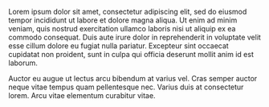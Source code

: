 Lorem ipsum dolor sit amet, consectetur adipiscing elit, sed do eiusmod tempor incididunt ut labore et dolore magna aliqua. Ut enim ad minim veniam, quis nostrud exercitation ullamco laboris nisi ut aliquip ex ea commodo consequat. Duis aute irure dolor in reprehenderit in voluptate velit esse cillum dolore eu fugiat nulla pariatur. Excepteur sint occaecat cupidatat non proident, sunt in culpa qui officia deserunt mollit anim id est laborum.

Auctor eu augue ut lectus arcu bibendum at varius vel. Cras semper auctor neque vitae tempus quam pellentesque nec. Varius duis at consectetur lorem. Arcu vitae elementum curabitur vitae. 